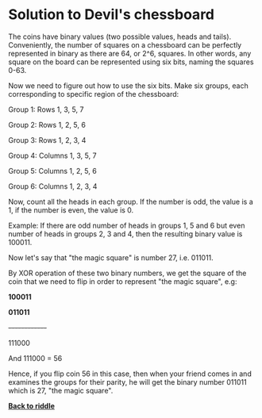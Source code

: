 Solution to Devil's chessboard
==============================

The coins have binary values (two possible values, heads and
tails). Conveniently, the number of squares on a chessboard can be perfectly
represented in binary as there are 64, or 2^6, squares. In other words, any
square on the board can be represented using six bits, naming the squares 0-63.

Now we need to figure out how to use the six bits. Make six groups, each
corresponding to specific region of the chessboard:

Group 1: Rows 1, 3, 5, 7

Group 2: Rows 1, 2, 5, 6

Group 3: Rows 1, 2, 3, 4

Group 4: Columns 1, 3, 5, 7

Group 5: Columns 1, 2, 5, 6

Group 6: Columns 1, 2, 3, 4

Now, count all the heads in each group. If the number is odd, the value is a 1,
if the number is even, the value is 0.

Example: If there are odd number of heads in groups 1, 5 and 6 but even number
of heads in groups 2, 3 and 4, then the resulting binary value is 100011.

Now let's say that "the magic square" is number 27, i.e. 011011.

By XOR operation of these two binary numbers, we get the square of the coin that
we need to flip in order to represent "the magic square", e.g:

**100011**

**011011**

~~------------~~

111000

And 111000 = 56

Hence, if you flip coin 56 in this case, then when your friend comes in and examines
the groups for their parity, he will get the binary number 011011 which is
27, "the magic square".


[**Back to riddle**](../riddles/chess.md)